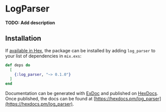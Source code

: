 # LogParser

**TODO: Add description**

## Installation

If [available in Hex](https://hex.pm/docs/publish), the package can be installed
by adding `log_parser` to your list of dependencies in `mix.exs`:

```elixir
def deps do
  [
    {:log_parser, "~> 0.1.0"}
  ]
end
```

Documentation can be generated with [ExDoc](https://github.com/elixir-lang/ex_doc)
and published on [HexDocs](https://hexdocs.pm). Once published, the docs can
be found at [https://hexdocs.pm/log_parser](https://hexdocs.pm/log_parser).

